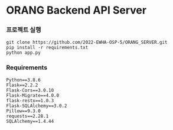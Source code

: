 # ORANG Backend API Server

### 프로젝트 실행 
```
git clone https://github.com/2022-EWHA-OSP-5/ORANG_SERVER.git
pip install -r requirements.txt
python app.py
```

### Requirements
```
Python==3.8.6
Flask==2.2.2
Flask-Cors==3.0.10
Flask-Migrate==4.0.0
flask-restx==1.0.3
Flask-SQLAlchemy==3.0.2
Pillow==9.3.0
requests==2.28.1
SQLAlchemy==1.4.44
```
